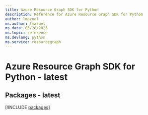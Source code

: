 ```yaml
---
title: Azure Resource Graph SDK for Python
description: Reference for Azure Resource Graph SDK for Python
author: lmazuel
ms.author: lmazuel
ms.data: 03/20/2023
ms.topic: reference
ms.devlang: python
ms.service: resourcegraph
---
```

# Azure Resource Graph SDK for Python - latest
## Packages - latest
[!INCLUDE [packages](resource-graph-index.md)]